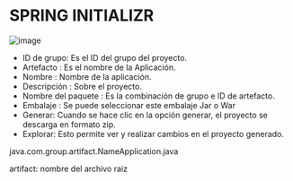 # SPRING INITIALIZR
![image](https://github.com/jeulufis/frameworks-notes/assets/92868937/7f59411a-15d4-4704-bad5-128b8301a9bc)

- ID de grupo: Es el ID del grupo del proyecto.
- Artefacto : Es el nombre de la Aplicación.
- Nombre : Nombre de la aplicación.
- Descripción : Sobre el proyecto.
- Nombre del paquete : Es la combinación de grupo e ID de artefacto.
- Embalaje : Se puede seleccionar este embalaje Jar o War
- Generar: Cuando se hace clic en la opción generar, el proyecto se descarga en formato zip.
- Explorar: Esto permite ver y realizar cambios en el proyecto generado.

java.com.group.artifact.NameApplication.java

artifact: nombre del archivo raiz

